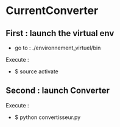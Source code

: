 # CurrentConverter

## First : launch the virtual env

- go to : ./environnement_virtuel/bin

Execute :
-  $ source activate  

## Second : launch Converter

Execute : 
-  $ python convertisseur.py

